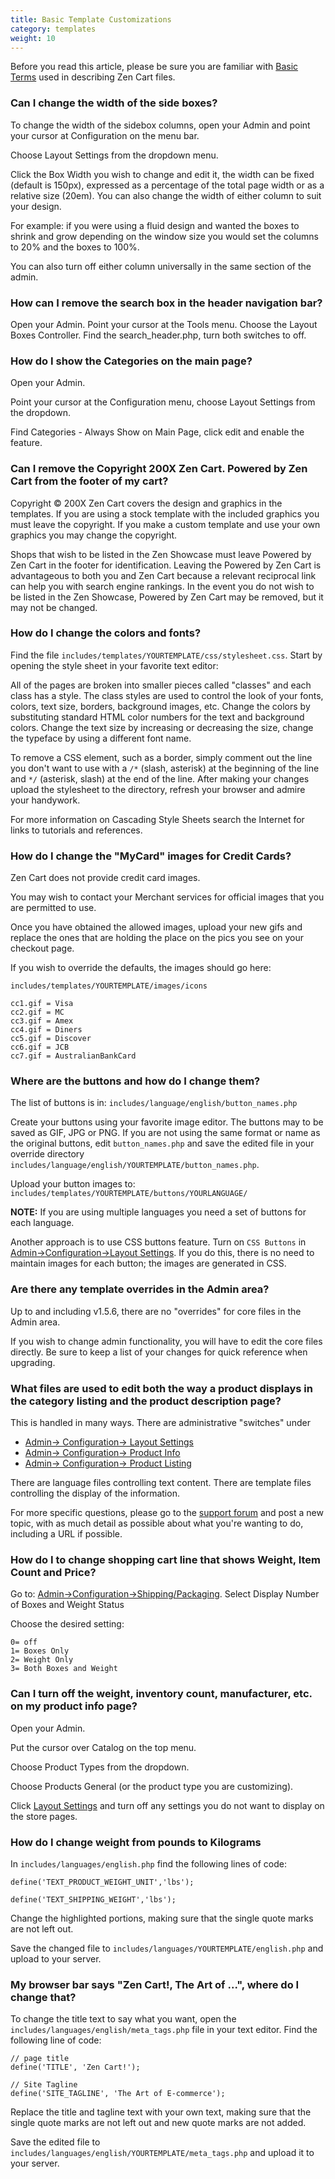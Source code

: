 ```yaml
---
title: Basic Template Customizations 
category: templates
weight: 10
---
```


Before you read this article, please be sure you are familiar with 
[Basic Terms](/user/first_steps/basic_terms/) used in describing
Zen Cart files. 

### Can I change the width of the side boxes?
To change the width of the sidebox columns, open your Admin and point your cursor at Configuration on the menu bar.

Choose Layout Settings from the dropdown menu.

Click the Box Width you wish to change and edit it, the width can be fixed (default is 150px), expressed as a percentage of the total page width or as a relative size (20em). You can also change the width of either column to suit your design.

For example: if you were using a fluid design and wanted the boxes to shrink and grow depending on the window size you would set the columns to 20% and the boxes to 100%.

You can also turn off either column universally in the same section of the admin.

### How can I remove the search box in the header navigation bar?
Open your Admin. Point your cursor at the Tools menu. Choose the Layout Boxes Controller. Find the search_header.php, turn both switches to off.


### How do I show the Categories on the main page?
Open your Admin.

Point your cursor at the Configuration menu, choose Layout Settings from the dropdown.

Find Categories - Always Show on Main Page, click edit and enable the feature.


### Can I remove the Copyright 200X Zen Cart. Powered by Zen Cart from the footer of my cart?
Copyright © 200X Zen Cart covers the design and graphics in the templates. If you are using a stock template with the included graphics you must leave the copyright. If you make a custom template and use your own graphics you may change the copyright.

Shops that wish to be listed in the Zen Showcase must leave Powered by Zen Cart in the footer for identification. Leaving the Powered by Zen Cart is advantageous to both you and Zen Cart because a relevant reciprocal link can help you with search engine rankings. In the event you do not wish to be listed in the Zen Showcase, Powered by Zen Cart may be removed, but it may not be changed.

### How do I change the colors and fonts?
Find the file `includes/templates/YOURTEMPLATE/css/stylesheet.css`. Start by opening the style sheet in your favorite text editor:

All of the pages are broken into smaller pieces called "classes" and each class has a style. The class styles are used to control the look of your fonts, colors, text size, borders, background images, etc. Change the colors by substituting standard HTML color numbers for the text and background colors. Change the text size by increasing or decreasing the size, change the typeface by using a different font name.

To remove a CSS element, such as a border, simply comment out the line you don't want to use with a `/*` (slash, asterisk) at the beginning of the line and `*/` (asterisk, slash) at the end of the line. After making your changes upload the stylesheet to the directory, refresh your browser and admire your handywork.

For more information on Cascading Style Sheets search the Internet for links to tutorials and references.

### How do I change the "MyCard" images for Credit Cards?

Zen Cart does not provide credit card images.

You may wish to contact your Merchant services for official images that you are permitted to use.

Once you have obtained the allowed images, upload your new gifs and replace the ones that are holding the place on the pics you see on your checkout page.

If you wish to override the defaults, the images should go here:

`includes/templates/YOURTEMPLATE/images/icons`

```
cc1.gif = Visa
cc2.gif = MC
cc3.gif = Amex
cc4.gif = Diners
cc5.gif = Discover
cc6.gif = JCB
cc7.gif = AustralianBankCard
```

### Where are the buttons and how do I change them?

The list of buttons is in:
`includes/language/english/button_names.php`

Create your buttons using your favorite image editor. The buttons may to be saved as GIF, JPG or PNG. If you are not using the same format or name as the original buttons, edit `button_names.php` and save the edited file in your override directory `includes/language/english/YOURTEMPLATE/button_names.php`.

Upload your button images to:
`includes/templates/YOURTEMPLATE/buttons/YOURLANGUAGE/`

**NOTE:** If you are using multiple languages you need a set of buttons for each language.

Another approach is to use CSS buttons feature. Turn on 
`CSS Buttons` in [Admin->Configuration->Layout Settings](/user/admin_pages/configuration/configuration_layoutsettings/).  If you do this, there is no need
to maintain images for each button; the images are generated in CSS.

### Are there any template overrides in the Admin area?
Up to and including v1.5.6, there are no "overrides" for core files in the Admin area.

If you wish to change admin functionality, you will have to edit the core files directly.   Be sure to keep a list of your changes for quick reference when upgrading.

### What files are used to edit both the way a product displays in the category listing and the product description page?

This is handled in many ways. 
There are administrative "switches" under 
- [Admin-> Configuration-> Layout Settings](/user/admin_pages/configuration/configuration_layoutsettings/) 
- [Admin-> Configuration-> Product Info](/user/admin_pages/configuration/configuration_productinfo/) 
- [Admin-> Configuration-> Product Listing](/user/admin_pages/configuration/configuration_productlisting/) 

There are language files controlling text content.
There are template files controlling the display of the information.

For more specific questions, please go to the [support forum](https://www.zen-cart.com/forumdisplay.php?15-Templates-Stylesheets-Page-Layout) and post a new topic, with as much detail as possible about what you're wanting to do, including a URL if possible.

### How do I to change shopping cart line that shows Weight, Item Count and Price? 

Go to:   [Admin->Configuration->Shipping/Packaging](/user/admin_pages/configuration/configuration_shippingpackaging/).
Select  Display Number of Boxes and Weight Status

Choose the desired setting:

```
0= off
1= Boxes Only
2= Weight Only
3= Both Boxes and Weight
```

### Can I turn off the weight, inventory count, manufacturer, etc. on my product info page?
Open your Admin.

Put the cursor over Catalog on the top menu.

Choose Product Types from the dropdown.

Choose Products General (or the product type you are customizing).

Click [Layout Settings](/user/admin_pages/catalog/product_types_edit_layout/) and turn off any settings you do not want to display on the store pages.

### How do I change weight from pounds to Kilograms
In `includes/languages/english.php` 
find the following lines of code:

```
define('TEXT_PRODUCT_WEIGHT_UNIT','lbs');

define('TEXT_SHIPPING_WEIGHT','lbs');
```

Change the highlighted portions, making sure that the single quote marks are not left out.

Save the changed file to `includes/languages/YOURTEMPLATE/english.php` and upload to your server.

### My browser bar says "Zen Cart!, The Art of ...", where do I change that?

To change the title text to say what you want, open the `includes/languages/english/meta_tags.php` file in your text editor. Find the following line of code:

```
// page title
define('TITLE', 'Zen Cart!');

// Site Tagline
define('SITE_TAGLINE', 'The Art of E-commerce');
```

Replace the title and tagline text with your own text, making sure that the single quote marks are not left out and new quote marks are not added.

Save the edited file to `includes/languages/english/YOURTEMPLATE/meta_tags.php` and upload it to your server.

